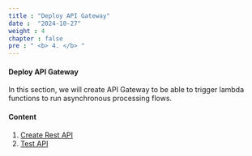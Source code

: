```yaml
---
title : "Deploy API Gateway"
date :  "2024-10-27" 
weight : 4 
chapter : false
pre : " <b> 4. </b> "
---
```


#### Deploy API Gateway

In this section, we will create API Gateway to be able to trigger lambda functions to run asynchronous processing flows.

#### Content 

1. [Create Rest API](4.1-CreateRestApi/)
2. [Test API](4.2-TestAPI/)